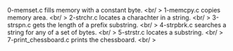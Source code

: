 0-memset.c fills memory with a constant byte. <br/ >
1-memcpy.c copies memory area. <br/ >
2-strchr.c locates a charachter in a string. <br/ >
3-strspn.c gets the length of a prefix substring. <br/ >
4-strpbrk.c searches a string for any of a set of bytes. <br/ >
5-strstr.c locates a substring. <br/ >
7-print_chessboard.c prints the chessboard. <br/ >
